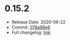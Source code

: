# 0.15.2
  - Release Date: 2020-06-22
  - Commit: [076a96e6](https://github.com/OpenSpace/OpenSpace/commit/076a96e651a59cc9f330ef94c09259db2dbd41de)
  - Full changelog: [link](https://github.com/OpenSpace/OpenSpace/releases/tag/releases%2Fv0.15.2)
